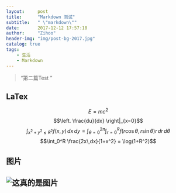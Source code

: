 ```yaml
---
layout:     post
title:      "Markdown 测试"
subtitle:   " \"markdown\""
date:       2017-12-12 17:57:18
author:     "Zihoo"
header-img: "img/post-bg-2017.jpg"
catalog: true
tags:
    - 生活
    - Markdown
---
```


> “第二篇Test ”


## LaTex
$$E=mc^2$$
$$\left. \frac{du}{dx} \right|_{x=0}$$
$$\int_{x^2 + y^2 \leq R^2} f(x,y)\,dx\,dy
= \int_{\theta=0}^{2\pi} \int_{r=0}^R
f(r\cos\theta,r\sin\theta) r\,dr\,d\theta$$
$$\int_0^R \frac{2x\,dx}{1+x^2} = \log(1+R^2)$$

## 图片
![这真的是图片](http://imgsrc.baidu.com/imgad/pic/item/267f9e2f07082838f76cce1db299a9014c08f152.jpg "这是图片")
---
